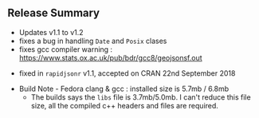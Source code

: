 ## Release Summary

* Updates v1.1 to v1.2
* fixes a bug in handling `Date` and `Posix` clases
* fixes gcc compiler warning : https://www.stats.ox.ac.uk/pub/bdr/gcc8/geojsonsf.out 
 - fixed in `rapidjsonr` v1.1, accepted on CRAN 22nd September 2018

* Build Note - Fedora clang & gcc  : installed size is 5.7mb / 6.8mb	
  - The builds says the `libs` file is 3.7mb/5.0mb. I can't reduce this file size, all the compiled c++ headers and files are required.
  

